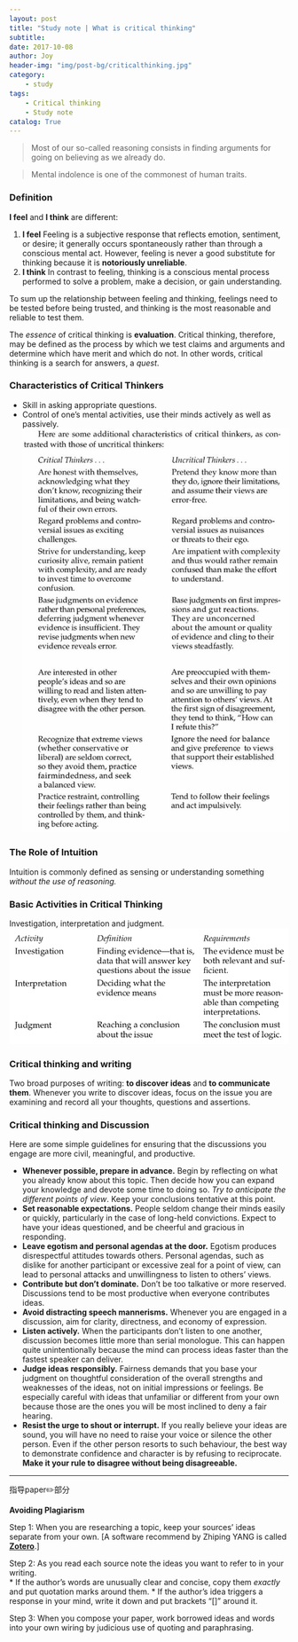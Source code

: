 ```yaml
---
layout: post
title: "Study note | What is critical thinking"
subtitle:
date: 2017-10-08
author: Joy
header-img: "img/post-bg/criticalthinking.jpg"
category:
    - study
tags:
    - Critical thinking
    - Study note
catalog: True
---
```


> Most of our so-called reasoning consists in finding arguments for going on believing as we already do.  

> Mental indolence is one of the commonest of human traits.  


### Definition

**I feel** and **I think** are different:
1. **I feel**
Feeling is a subjective response that reflects emotion, sentiment, or desire; it generally occurs spontaneously rather than through a conscious mental act.
However, feeling is never a good substitute for thinking because it is **notoriously unreliable**.
2. **I think**
In contrast to feeling, thinking is a conscious mental process performed to solve a problem, make a decision, or gain understanding.

To sum up the relationship between feeling and thinking, feelings need to be tested before being trusted, and thinking is the most reasonable and reliable to test them.

The *essence* of critical thinking is **evaluation**.  Critical thinking, therefore, may be defined as the process by which we test claims and arguments and determine which have merit and which do not. In other words, critical thinking is a search for answers, a *quest*.

### Characteristics of Critical Thinkers

* Skill in asking appropriate questions.
* Control of one’s mental activities, use their minds actively as well as passively.
![](/img/in-post/post-critical-thinking/criticalthinkers.jpg)

### The Role of Intuition

Intuition is commonly defined as sensing or understanding something *without the use of reasoning.*

### Basic Activities in Critical Thinking

Investigation, interpretation and judgment.
![](/img/in-post/post-critical-thinking/relationship.jpg)

### Critical thinking and writing

Two broad purposes of writing: **to discover ideas** and **to communicate them**.
Whenever you write to discover ideas, focus on the issue you are examining and record all your thoughts, questions and assertions.

### Critical thinking and Discussion

Here are some simple guidelines for ensuring that the discussions you engage are more civil, meaningful, and productive.
* **Whenever possible, prepare in advance.**
Begin by reflecting on what you already know about this topic.
Then decide how you can expand your knowledge and devote some time to doing so. *Try to anticipate the different points of view*.
Keep your conclusions tentative at this point.
* **Set reasonable expectations.**
People seldom change their minds easily or quickly, particularly in the case of long-held convictions. Expect to have your ideas questioned, and be cheerful and gracious in responding.
* **Leave egotism and personal agendas at the door.**
Egotism produces disrespectful attitudes towards others. Personal agendas, such as dislike for another participant or excessive zeal for a point of view, can lead to personal attacks and unwillingness to listen to others’ views.
* **Contribute but don’t dominate.**
Don’t be too talkative or more reserved. Discussions tend to be most productive when everyone contributes ideas.
* **Avoid distracting speech mannerisms.**
Whenever you are engaged in a discussion, aim for clarity, directness, and economy of expression.
* **Listen actively.**
When the participants don’t listen to one another, discussion becomes little more than serial monologue. This can happen quite unintentionally because the mind can process ideas faster than the fastest speaker can deliver.
* **Judge ideas responsibly.**
Fairness demands that you base your judgment on thoughtful consideration of the overall strengths and weaknesses of the ideas, not on initial impressions or feelings. Be especially careful with ideas that unfamiliar or different from your own because those are the ones you will be most inclined to deny a fair hearing.
* **Resist the urge to shout or interrupt.**
If you really believe your ideas are sound, you will have no need to raise your voice or silence the other person. Even if the other person resorts to such behaviour, the best way to demonstrate confidence and character is by refusing to reciprocate. **Make it your rule to disagree without being disagreeable.**

- - - -

指导paper✏️部分

**Avoiding Plagiarism**

Step 1:  When you are researching a topic, keep your sources’ ideas separate from your own. [A software recommend by Zhiping YANG is called [**Zotero**](https://www.zotero.org).]

Step 2: As you read each source note the ideas you want to refer to in your writing.  
	* If the author’s words are unusually clear and concise, copy them *exactly* and put quotation marks around them.
	* If the author’s idea triggers a response in your mind, write it down and put brackets “[]” around it.

Step 3: When you compose your paper, work borrowed ideas and words into your own wiring by judicious use of quoting and paraphrasing.
